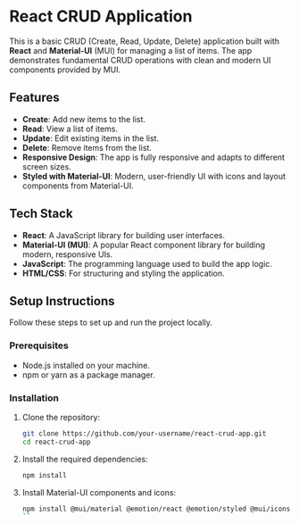 # React CRUD Application

This is a basic CRUD (Create, Read, Update, Delete) application built with **React** and **Material-UI** (MUI) for managing a list of items. The app demonstrates fundamental CRUD operations with clean and modern UI components provided by MUI.

## Features
- **Create**: Add new items to the list.
- **Read**: View a list of items.
- **Update**: Edit existing items in the list.
- **Delete**: Remove items from the list.
- **Responsive Design**: The app is fully responsive and adapts to different screen sizes.
- **Styled with Material-UI**: Modern, user-friendly UI with icons and layout components from Material-UI.

## Tech Stack
- **React**: A JavaScript library for building user interfaces.
- **Material-UI (MUI)**: A popular React component library for building modern, responsive UIs.
- **JavaScript**: The programming language used to build the app logic.
- **HTML/CSS**: For structuring and styling the application.
  
## Setup Instructions

Follow these steps to set up and run the project locally.

### Prerequisites
- Node.js installed on your machine.
- npm or yarn as a package manager.

### Installation

1. Clone the repository:
    ```bash
    git clone https://github.com/your-username/react-crud-app.git
    cd react-crud-app
    ```

2. Install the required dependencies:
    ```bash
    npm install
    ```

3. Install Material-UI components and icons:
    ```bash
    npm install @mui/material @emotion/react @emotion/styled @mui/icons-material
    ``
